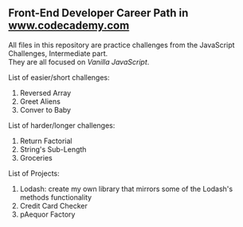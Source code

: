 ## Front-End Developer Career Path in www.codecademy.com

All files in this repository are practice challenges from the JavaScript Challenges, Intermediate part.  
They are all focused on _Vanilla JavaScript_.  

List of easier/short challenges:  
 1. Reversed Array
 2. Greet Aliens
 3. Conver to Baby

List of harder/longer challenges:
 1. Return Factorial
 2. String's Sub-Length
 3. Groceries

List of Projects: 
 1. Lodash: create my own library that mirrors some of the Lodash's methods functionality
 2. Credit Card Checker
 3. pAequor Factory
